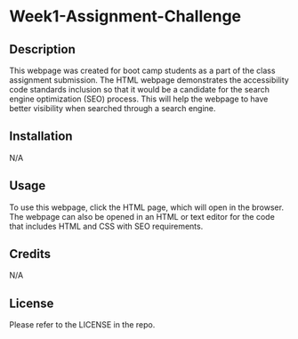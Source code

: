 # Week1-Assignment-Challenge

## Description

This webpage was created for boot camp students as a part of the class assignment submission. The HTML webpage demonstrates the accessibility code standards inclusion so that it would be a candidate for the search engine optimization (SEO) process. This will help the webpage to have better visibility when searched through a search engine.

## Installation

N/A

## Usage

To use this webpage, click the HTML page, which will open in the browser. The webpage can also be opened in an HTML or text editor for the code that includes HTML and CSS with SEO requirements.

## Credits

N/A

## License

Please refer to the LICENSE in the repo.
